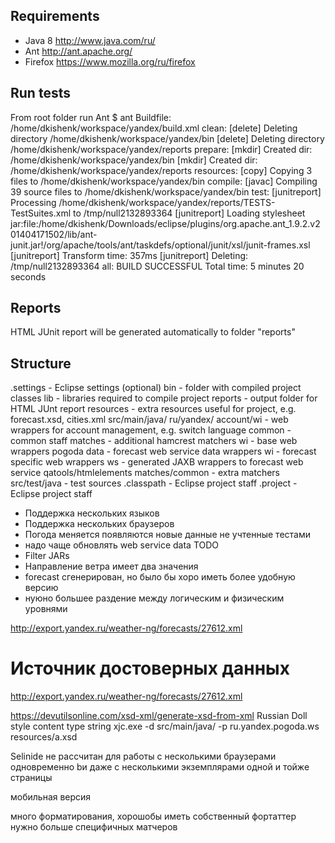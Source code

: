 Requirements
------------

- Java 8 http://www.java.com/ru/
- Ant http://ant.apache.org/
- Firefox https://www.mozilla.org/ru/firefox

Run tests
---------
From root folder run Ant
$ ant
Buildfile: /home/dkishenk/workspace/yandex/build.xml
clean:
   [delete] Deleting directory /home/dkishenk/workspace/yandex/bin
   [delete] Deleting directory /home/dkishenk/workspace/yandex/reports
prepare:
    [mkdir] Created dir: /home/dkishenk/workspace/yandex/bin
    [mkdir] Created dir: /home/dkishenk/workspace/yandex/reports
resources:
     [copy] Copying 3 files to /home/dkishenk/workspace/yandex/bin
compile:
    [javac] Compiling 39 source files to /home/dkishenk/workspace/yandex/bin
test:
[junitreport] Processing /home/dkishenk/workspace/yandex/reports/TESTS-TestSuites.xml to /tmp/null2132893364
[junitreport] Loading stylesheet jar:file:/home/dkishenk/Downloads/eclipse/plugins/org.apache.ant_1.9.2.v201404171502/lib/ant-junit.jar!/org/apache/tools/ant/taskdefs/optional/junit/xsl/junit-frames.xsl
[junitreport] Transform time: 357ms
[junitreport] Deleting: /tmp/null2132893364
all:
BUILD SUCCESSFUL
Total time: 5 minutes 20 seconds

 
Reports
-------
HTML JUnit report will be generated automatically to folder "reports" 


Structure
---------
.settings 					- Eclipse settings (optional)
bin 						- folder with compiled project classes
lib 						- libraries required to compile project
reports 					- output folder for HTML JUnt report
resources 					- extra resources useful for project, e.g. forecast.xsd, cities.xml
src/main/java/
	ru/yandex/
		account/wi 			- web wrappers for account management, e.g. switch language
		common 				- common staff
			matches 		- additional hamcrest matchers
			wi 				- base web wrappers
		pogoda
			data			- forecast web service data wrappers
			wi				- forecast specific web wrappers
			ws				- generated JAXB wrappers to forecast web service
		qatools/htmlelements
			matches/common	- extra matchers 
src/test/java 				- test sources
.classpath 					- Eclipse project staff
.project 					- Eclipse project staff 



- Поддержка нескольких языков
- Поддержка нескольких браузеров
- Погода меняется появляются новые данные не учтенные тестами 
- надо чаще обновлять web service data
TODO
- Filter JARs
- Направление ветра имеет два значения
- forecast сгенерирован, но было бы хоро иметь более удобную версию
- нуюно большее раздение между логическим и физическим уровнями

http://export.yandex.ru/weather-ng/forecasts/27612.xml

Источник достоверных данных
============================
http://export.yandex.ru/weather-ng/forecasts/27612.xml

https://devutilsonline.com/xsd-xml/generate-xsd-from-xml
Russian Doll style content type string
xjc.exe -d src/main/java/ -p ru.yandex.pogoda.ws resources/a.xsd

Selinide не рассчитан для работы с несколькими браузерами одновременно bи даже с несколькими экземплярами одной и тойже страницы

мобильная версия

много форматирования, хорошобы иметь собственный фортаттер
нужно больше специфичных матчеров


